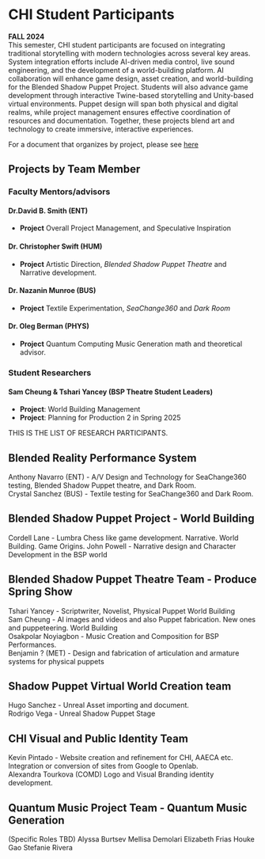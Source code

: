 # CHI Student Participants  
**FALL 2024**  
This semester, CHI student participants are focused on integrating traditional storytelling with modern technologies across several key areas. System integration efforts include AI-driven media control, live sound engineering, and the development of a world-building platform. AI collaboration will enhance game design, asset creation, and world-building for the Blended Shadow Puppet Project. Students will also advance game development through interactive Twine-based storytelling and Unity-based virtual environments. Puppet design will span both physical and digital realms, while project management ensures effective coordination of resources and documentation. Together, these projects blend art and technology to create immersive, interactive experiences.

For a document that organizes by project, please see [here](https://github.com/CHI-CityTech/Blended-Shadow-Puppet/blob/main/Project-Activity-2024-Fall.md)

## Projects by Team Member  

### Faculty Mentors/advisors
#### Dr.David B. Smith (ENT)
- **Project** Overall Project Management, and Speculative Inspiration

#### Dr. Christopher Swift (HUM)
- **Project** Artistic Direction, _Blended Shadow Puppet Theatre_ and Narrative development.

#### Dr. Nazanin Munroe (BUS)
- **Project** Textile Experimentation, _SeaChange360_ and _Dark Room_

#### Dr. Oleg Berman (PHYS)
- **Project** Quantum Computing Music Generation math and theoretical advisor.

### Student Researchers

#### Sam Cheung & Tshari Yancey (BSP Theatre Student Leaders)  
- **Project**: World Building Management
- **Project**: Planning for Production 2 in Spring 2025

THIS IS THE LIST OF RESEARCH PARTICIPANTS.

## Blended Reality Performance System
Anthony Navarro (ENT) - A/V Design and Technology for SeaChange360 testing, Blended Shadow Puppet theatre, and Dark Room.  
Crystal Sanchez (BUS) - Textile testing for SeaChange360 and Dark Room.  

## Blended Shadow Puppet Project - World Building
Cordell Lane - Lumbra Chess like game development. Narrative. World Building. Game Origins. 
John Powell - Narrative design and Character Development in the BSP world  

## Blended Shadow Puppet Theatre Team - Produce Spring Show
Tshari Yancey - Scriptwriter, Novelist, Physical Puppet World Building  
Sam Cheung - AI images and videos and also Puppet fabrication. New ones and puppeteering. World Building  
Osakpolar Noyiagbon - Music Creation and Composition for BSP Performances.   
Benjamin ? (MET) - Design and fabrication of articulation and armature systems for physical puppets

## Shadow Puppet Virtual World Creation team
Hugo Sanchez - Unreal Asset importing and document.  
Rodrigo Vega - Unreal Shadow Puppet Stage  

## CHI Visual and Public Identity Team
Kevin Pintado - Website creation and refinement for CHI, AAECA etc.  Integration or conversion of sites from Google to Openlab.  
Alexandra Tourkova (COMD) Logo and Visual Branding identity development.  

## Quantum Music Project Team -  Quantum Music Generation
(Specific Roles TBD)
Alyssa Burtsev 
Mellisa Demolari
Elizabeth Frias
Houke Gao
Stefanie Rivera



